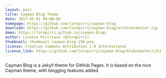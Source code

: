 ```yaml
---
layout: post
title: Cayman Blog Theme
date: 2017-05-01 08:00:00
homepage: https://github.com/lorepirri/cayman-blog
download: https://github.com/lorepirri/cayman-blog/archive/master.zip
demo: https://lorepirri.github.io/cayman-blog/
author: Lorenzo Pirritano (@lorepirri)
thumbnail: thumbnail-cayman-blog-250.png
license: Creative Commons Attribution 1.0 International
license_link: https://github.com/lorepirri/cayman-blog/blob/master/LICENSE
---
```


Cayman Blog is a Jekyll theme for GitHub Pages. It is based on the nice Cayman theme, with blogging features added.
